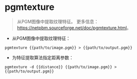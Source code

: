 # pgmtexture

> 从PGM图像中提取纹理特征。
> 更多信息：<https://netpbm.sourceforge.net/doc/pgmtexture.html>。

- 从PGM图像中提取纹理特征：

`pgmtexture {{path/to/image.pgm}} > {{path/to/output.pgm}}`

- 为特征提取算法指定距离参数：

`pgmtexture -d {{distance}} {{path/to/image.pgm}} > {{path/to/output.pgm}}`
